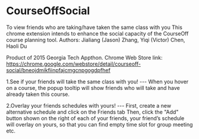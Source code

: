 # CourseOffSocial
To view friends who are taking/have taken the same class with you
This chrome extension intends to enhance the social capacity of the CourseOff course planning tool. 
Authors: Jialiang (Jason) Zhang, Yiqi (Victor) Chen, Haoli Du

Product of 2015 Georgia Tech Appthon. Chrome Web Store link: 
https://chrome.google.com/webstore/detail/courseoff-social/bneojdmikfiinpfajcmgcnpgogdpfhef

1.See if your friends will take the same class with you! --- When you hover on a course, the popup tooltip will show friends who will take and have already taken this course. 

2.Overlay your friends schedules with yours! --- First, create a new alternative schedule and click on the Friends tab Then, click the "Add" button shown on the right of each of your friends, your friend’s schedule will overlay on yours, so that you can find empty time slot for group meeting etc.
